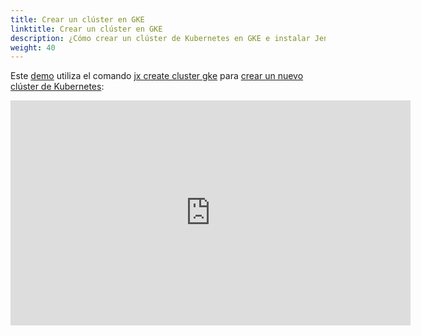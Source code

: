```yaml
---
title: Crear un clúster en GKE
linktitle: Crear un clúster en GKE
description: ¿Cómo crear un clúster de Kubernetes en GKE e instalar Jenkins X?
weight: 40
---
```


Este [demo](https://www.youtube.com/watch?v=r8-J9Qg-p9U) utiliza el comando [jx create cluster gke](/commands/jx_create_cluster_gke/) para [crear un nuevo clúster de Kubernetes](/docs/getting-started/setup/create-cluster/):

<iframe width="640" height="360" src="https://www.youtube.com/embed/r8-J9Qg-p9U" frameborder="0" allow="autoplay; encrypted-media" allowfullscreen></iframe>